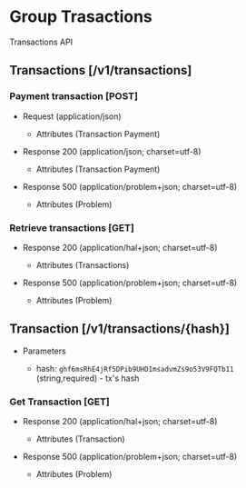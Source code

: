 # Group Trasactions
Transactions API


## Transactions [/v1/transactions]

### Payment transaction  [POST]

+ Request (application/json)
    
    + Attributes (Transaction Payment)

+ Response 200 (application/json; charset=utf-8)
    
    + Attributes (Transaction Payment)

+ Response 500 (application/problem+json; charset=utf-8)

    + Attributes (Problem)

### Retrieve transactions [GET]

+ Response 200 (application/hal+json; charset=utf-8)

    + Attributes (Transactions)

+ Response 500 (application/problem+json; charset=utf-8)

    + Attributes (Problem)

## Transaction [/v1/transactions/{hash}]

+ Parameters
    
    + hash: `ghf6msRhE4jRf5DPib9UHD1msadvmZs9o53V9FQTb11` (string,required) - tx's hash

### Get Transaction [GET]

+ Response 200 (application/hal+json; charset=utf-8)

    + Attributes (Transaction)

+ Response 500 (application/problem+json; charset=utf-8)

    + Attributes (Problem)

